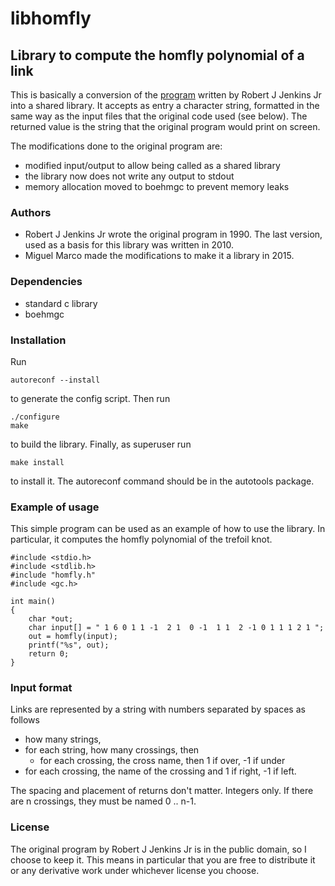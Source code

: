 # libhomfly
## Library to compute the homfly polynomial of a link

This is basically a conversion of the [program][1] written by Robert J Jenkins Jr into a shared library. It accepts as entry a character string, formatted in the same way as the input files that the original code used (see below). The returned value is the string that the original program would print on screen.

The modifications done to the original program are:

* modified input/output to allow being called as a shared library
* the library now does not write any output to stdout
* memory allocation moved to boehmgc to prevent memory leaks

### Authors

* Robert J Jenkins Jr wrote the original program in 1990. The last version, used as a basis for this library was written in 2010.
* Miguel Marco made the modifications to make it a library in 2015.

### Dependencies

* standard c library
* boehmgc

### Installation

Run

````
autoreconf --install
````

to generate the config script. Then run

````
./configure
make
````

to build the library. Finally, as superuser run

````
make install
````

to install it. The autoreconf command should be in the autotools package.

### Example of usage

This simple program can be used as an example of how to use the library. In particular, it computes the homfly polynomial of the trefoil knot.

``````````````````````````````````````````````````````````````````````````````````````````
#include <stdio.h>
#include <stdlib.h>
#include "homfly.h"
#include <gc.h>

int main()
{
    char *out;
    char input[] = " 1 6 0 1 1 -1  2 1  0 -1  1 1  2 -1 0 1 1 1 2 1 ";
    out = homfly(input);
    printf("%s", out);
    return 0;
}
``````````````````````````````````````````````````````````````````````````````````````````

### Input format

Links are represented by a string with numbers separated by spaces as follows

* how many strings,
* for each string, how many crossings, then
  * for each crossing, the cross name, then 1 if over, -1 if under
* for each crossing, the name of the crossing and 1 if right, -1 if left.

The spacing and placement of returns don't matter.  Integers only.
If there are n crossings, they must be named 0 .. n-1.

### License

The original program by Robert J Jenkins Jr is in the public domain, so I choose to keep it. This means in particular that you are free to distribute it or any derivative work under whichever license you choose.

[1]: http://burtleburtle.net/bob/knot/homfly.html
